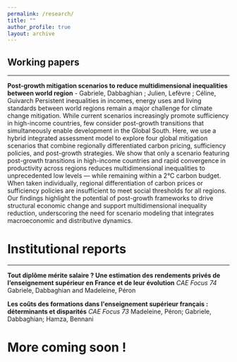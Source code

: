 ```yaml
---
permalink: /research/
title: ""
author_profile: true
layout: archive
---
```


## Working papers
---
**Post-growth mitigation scenarios to reduce multidimensional inequalities between world region** - Gabriele, Dabbaghian ; Julien, Lefèvre ; Céline, Guivarch
Persistent inequalities in incomes, energy uses and living standards between world regions remain a major challenge for climate change mitigation. While current scenarios increasingly promote sufficiency in high-income countries, few consider post-growth transitions that simultaneously enable development in the Global South. Here, we use a hybrid integrated assessment model to explore four global mitigation scenarios that combine regionally differentiated carbon pricing, sufficiency policies, and post-growth strategies. We show that only a scenario featuring post-growth transitions in high-income countries and rapid convergence in productivity across regions reduces multidimensional inequalities to unprecedented low levels — while remaining within a 2°C carbon budget. When taken individually, regional differentiation of carbon prices or sufficiency policies are insufficient to meet social thresholds for all regions. Our findings highlight the potential of post-growth frameworks to drive structural economic change and support multidimensional inequality reduction, underscoring the need for scenario modeling that integrates macroeconomic and distributive dynamics.


# Institutional reports
---
**Tout diplôme mérite salaire ? Une estimation des rendements privés de l’enseignement supérieur en France et de leur évolution** _CAE Focus 74_ Gabriele, Dabbaghian and Madeleine, Péron

**Les coûts des formations dans l'enseignement supérieur français : déterminants et disparités** _CAE Focus 73_ Madeleine, Péron; Gabriele, Dabbaghian; Hamza, Bennani

# More coming soon !